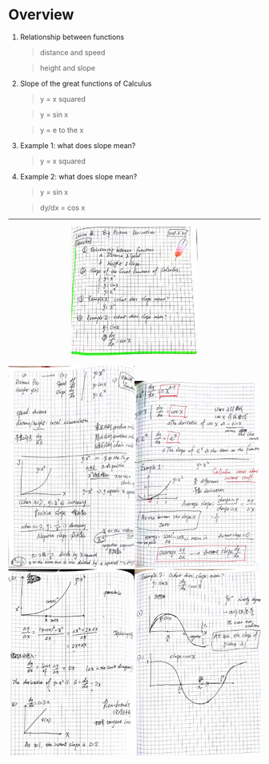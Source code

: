 # Overview

1. Relationship between functions

    > distance and speed
    
    > height and slope

2. Slope of the great functions of Calculus

    > y = x squared
    
    > y = sin x
    
    > y = e to the x

3. Example 1: what does slope mean?
    
    > y = x squared

4. Example 2: what does slope mean?
    
    > y = sin x

    > dy/dx = cos x

---
<div align = "center">
<img src="https://github.com/Chezvivian/Calculus-highlights/blob/main/Notes/微积分_7.jpg" width="50%">
</div>
    
<img src="https://github.com/Chezvivian/Calculus-highlights/blob/main/Notes/微积分_8.jpg" width="50%"><img src="https://github.com/Chezvivian/Calculus-highlights/blob/main/Notes/微积分_9.jpg" width="50%">
<img src="https://github.com/Chezvivian/Calculus-highlights/blob/main/Notes/微积分_10.jpg" width="50%"><img src="https://github.com/Chezvivian/Calculus-highlights/blob/main/Notes/微积分_11.jpg" width="50%">
